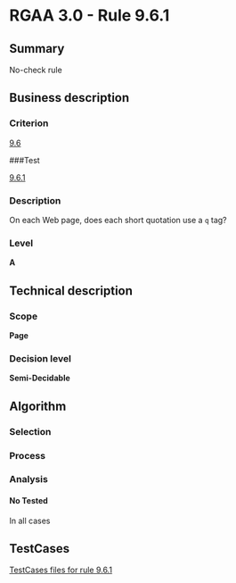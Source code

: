 # RGAA 3.0 -  Rule 9.6.1

## Summary

No-check rule

## Business description

### Criterion

[9.6](http://asqatasun.github.io/RGAA--3.0--EN/RGAA3.0_Criteria_English_version_v1.html#crit-9-6)

###Test

[9.6.1](http://asqatasun.github.io/RGAA--3.0--EN/RGAA3.0_Criteria_English_version_v1.html#test-9-6-1)

### Description
On each Web page, does each short quotation use a <code>q</code> tag? 


### Level

**A**

## Technical description

### Scope

**Page**

### Decision level

**Semi-Decidable**

## Algorithm

### Selection

### Process

### Analysis

#### No Tested 

In all cases



##  TestCases 

[TestCases files for rule 9.6.1](https://gitlab.com/asqatasun/Asqatasun/-/tree/master/rules/rules-rgaa3.0/src/test/resources/testcases/rgaa30/Rgaa30Rule090601/) 



